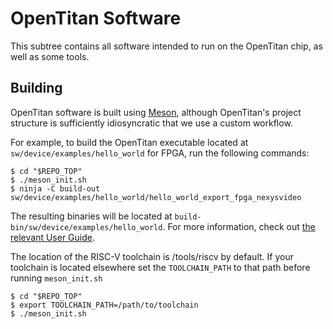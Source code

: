 # OpenTitan Software

This subtree contains all software intended to run on the OpenTitan chip, as well as some tools.

## Building

OpenTitan software is built using [Meson](https://mesonbuild.com), although OpenTitan's project structure is sufficiently idiosyncratic that we use a custom workflow.

For example, to build the OpenTitan executable located at `sw/device/examples/hello_world` for FPGA, run the following commands:
```console
$ cd "$REPO_TOP"
$ ./meson_init.sh
$ ninja -C build-out sw/device/examples/hello_world/hello_world_export_fpga_nexysvideo
```

The resulting binaries will be located at `build-bin/sw/device/examples/hello_world`. For more information, check out [the relevant User Guide](../doc/ug/getting_started_sw.md).

The location of the RISC-V toolchain is /tools/riscv by default.
If your toolchain is located elsewhere set the `TOOLCHAIN_PATH` to that path before running `meson_init.sh`

```console
$ cd "$REPO_TOP"
$ export TOOLCHAIN_PATH=/path/to/toolchain
$ ./meson_init.sh
```

